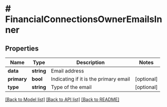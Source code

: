 # # FinancialConnectionsOwnerEmailsInner

## Properties

Name | Type | Description | Notes
------------ | ------------- | ------------- | -------------
**data** | **string** | Email address |
**primary** | **bool** | Indicating if it is the primary email | [optional]
**type** | **string** | Type of the email | [optional]

[[Back to Model list]](../../README.md#models) [[Back to API list]](../../README.md#endpoints) [[Back to README]](../../README.md)

